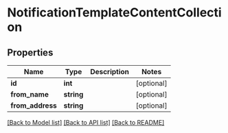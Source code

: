 # NotificationTemplateContentCollection

## Properties
Name | Type | Description | Notes
------------ | ------------- | ------------- | -------------
**id** | **int** |  | [optional] 
**from_name** | **string** |  | [optional] 
**from_address** | **string** |  | [optional] 

[[Back to Model list]](../README.md#documentation-for-models) [[Back to API list]](../README.md#documentation-for-api-endpoints) [[Back to README]](../README.md)


